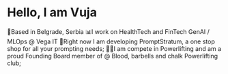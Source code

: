 # Hello, I am Vuja
🌆Based in Belgrade, Serbia
📊I work on HealthTech and FinTech GenAI / MLOps @ Vega IT
🫚Right now I am developing PromptStratum, a one stop shop for all your prompting needs;
🏋️‍♂️I am compete in Powerlifting and am a proud Founding Board member of @ Blood, barbells and chalk Powerlifting club;
